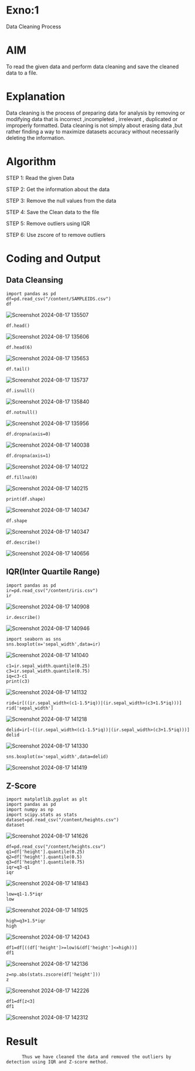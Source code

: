 # Exno:1
Data Cleaning Process

# AIM
To read the given data and perform data cleaning and save the cleaned data to a file.

# Explanation
Data cleaning is the process of preparing data for analysis by removing or modifying data that is incorrect ,incompleted , irrelevant , duplicated or improperly formatted. Data cleaning is not simply about erasing data ,but rather finding a way to maximize datasets accuracy without necessarily deleting the information.

# Algorithm
STEP 1: Read the given Data

STEP 2: Get the information about the data

STEP 3: Remove the null values from the data

STEP 4: Save the Clean data to the file

STEP 5: Remove outliers using IQR

STEP 6: Use zscore of to remove outliers

# Coding and Output
## Data Cleansing
```
import pandas as pd
df=pd.read_csv("/content/SAMPLEIDS.csv")
df
```
![Screenshot 2024-08-17 135507](https://github.com/user-attachments/assets/6b99f696-028d-44b0-b932-2222a751c874)

```
df.head()
```
![Screenshot 2024-08-17 135606](https://github.com/user-attachments/assets/df9beecc-d8b0-41c9-9e51-e3645e651b5a)

```
df.head(6)
```
![Screenshot 2024-08-17 135653](https://github.com/user-attachments/assets/a9e1c235-8140-4871-a6c5-94f94bc8e5a7)

```
df.tail()
```
![Screenshot 2024-08-17 135737](https://github.com/user-attachments/assets/a7643b7b-2aff-4031-9bef-0c58f5297a4c)
```
df.isnull()
```

![Screenshot 2024-08-17 135840](https://github.com/user-attachments/assets/ef23e628-2807-483c-8448-5df6715a2d1a)
```
df.notnull()
```

![Screenshot 2024-08-17 135956](https://github.com/user-attachments/assets/05931aa4-576e-4e68-8c4a-7c6867a73b84)
```
df.dropna(axis=0)
```

![Screenshot 2024-08-17 140038](https://github.com/user-attachments/assets/6183401d-e8cd-4d5c-8b41-8b7783f157a8)
```
df.dropna(axis=1)
```


![Screenshot 2024-08-17 140122](https://github.com/user-attachments/assets/75d0e5ff-9668-47b3-b781-93674480b50b)

```
df.fillna(0)
```

![Screenshot 2024-08-17 140215](https://github.com/user-attachments/assets/192047f2-be05-4267-ba5b-bc2ba4a71748)

```
print(df.shape)
```

![Screenshot 2024-08-17 140347](https://github.com/user-attachments/assets/c6a4491e-fe8a-411e-9fdb-e8bbdd28eb71)
```
df.shape
```

![Screenshot 2024-08-17 140347](https://github.com/user-attachments/assets/43dfd142-326a-490e-a9d1-6f37769bb535)

```
df.describe()
```

![Screenshot 2024-08-17 140656](https://github.com/user-attachments/assets/74828f7d-1d70-4ef9-af04-d625f5031c2c)

## IQR(Inter Quartile Range)
```
import pandas as pd
ir=pd.read_csv("/content/iris.csv")
ir
```

![Screenshot 2024-08-17 140908](https://github.com/user-attachments/assets/b3fe2566-673f-43e1-b93e-196f232b6baf)
```
ir.describe()
```

![Screenshot 2024-08-17 140946](https://github.com/user-attachments/assets/05d90ce0-13bf-4fb0-973e-5275357b89a8)
```
import seaborn as sns
sns.boxplot(x='sepal_width',data=ir)
```

![Screenshot 2024-08-17 141040](https://github.com/user-attachments/assets/8c1c7d64-38ae-405a-b930-8ce81e07809f)
```
c1=ir.sepal_width.quantile(0.25)
c3=ir.sepal_width.quantile(0.75)
iq=c3-c1
print(c3)
```

![Screenshot 2024-08-17 141132](https://github.com/user-attachments/assets/b5a71ff7-3c4f-4e2b-9509-4faf4b020ac9)
```
rid=ir[((ir.sepal_width<(c1-1.5*iq))|(ir.sepal_width>(c3+1.5*iq)))]
rid['sepal_width']
```

![Screenshot 2024-08-17 141218](https://github.com/user-attachments/assets/9fcb4e19-4434-43f7-9450-4f1907ef8226)
```
delid=ir[~((ir.sepal_width<(c1-1.5*iq))|(ir.sepal_width>(c3+1.5*iq)))]
delid
```

![Screenshot 2024-08-17 141330](https://github.com/user-attachments/assets/bd2fad06-fe33-4635-a875-ccda668aa800)
```
sns.boxplot(x='sepal_width',data=delid)
```

![Screenshot 2024-08-17 141419](https://github.com/user-attachments/assets/2320d014-46d2-4d3a-8e6e-9a3db269f9cb)
## Z-Score
```
import matplotlib.pyplot as plt
import pandas as pd
import numpy as np
import scipy.stats as stats
dataset=pd.read_csv("/content/heights.csv")
dataset
```

![Screenshot 2024-08-17 141626](https://github.com/user-attachments/assets/5141e114-2961-418a-8dc2-2c0ae20a3963)
```
df=pd.read_csv("/content/heights.csv")
q1=df['height'].quantile(0.25)
q2=df['height'].quantile(0.5)
q3=df['height'].quantile(0.75)
iqr=q3-q1
iqr
```

![Screenshot 2024-08-17 141843](https://github.com/user-attachments/assets/86880ebb-e70d-48ee-95de-3c611e98e4d0)
```
low=q1-1.5*iqr
low
```

![Screenshot 2024-08-17 141925](https://github.com/user-attachments/assets/bb9c4d85-245e-49ce-8cc0-2e2d6a2ead26)
```
high=q3+1.5*iqr
high
```

![Screenshot 2024-08-17 142043](https://github.com/user-attachments/assets/5e03da44-41fe-4057-b2be-5c6b492705ef)
```
df1=df[((df['height']>=low)&(df['height']<=high))]
df1
```

![Screenshot 2024-08-17 142136](https://github.com/user-attachments/assets/6de26dd4-6afe-4f07-b821-0b26c997e240)
```
z=np.abs(stats.zscore(df['height']))
z
```

![Screenshot 2024-08-17 142226](https://github.com/user-attachments/assets/87ddc494-5730-4764-9263-290090c0115f)
```
df1=df[z<3]
df1
```

![Screenshot 2024-08-17 142312](https://github.com/user-attachments/assets/0da3f59e-1615-4cbf-aec0-b627390683b7)


# Result
          Thus we have cleaned the data and removed the outliers by detection using IQR and Z-score method.
